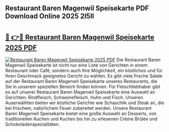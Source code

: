 ## Restaurant Baren Magenwil Speisekarte PDF Download Online 2025 2l5Il

# <h2><a href="http://gc6xkp.nevu.top/?p=Restaurant+Baren+Magenwil+Speisekarte">🔗 👉🔴 Restaurant Baren Magenwil Speisekarte 2025 PDF</a></h2>

[![Restaurant Baren Magenwil Speisekarte 2025 PDF](https://i.imgur.com/dBaPXMq.png)](http://gc6xkp.nevu.top/?p=Restaurant+Baren+Magenwil+Speisekarte)
Die Restaurant Baren Magenwil Speisekarte ist nicht nur eine Liste von Gerichten in einem Restaurant oder Café, sondern auch Ihre Möglichkeit, ein köstliches und für Ihren Geschmack geeignetes Gericht zu wählen. Es gibt viele frische Salate auf der Restaurant Baren Magenwil Speisekarte unseres Restaurants, die Sie in unserem speziellen Bereich finden können. Für Fleischliebhaber gibt es auf unserer Restaurant Baren Magenwil Speisekarte eine Auswahl an Gerichten: Rindfleisch, Schweinefleisch, Huhn und Fisch. Unseren Auserwählten bieten wir köstliche Gerichte wie Schaschlik und Steak an, die bei frischem, natürlichem Feuer zubereitet werden. Unsere Restaurant Baren Magenwil Speisekarte bietet eine große Auswahl an Desserts, von traditionellen Kuchen und Kuchen bis hin zu erlesenen Crème Brûlée und Schokoladenspezialitäten.
